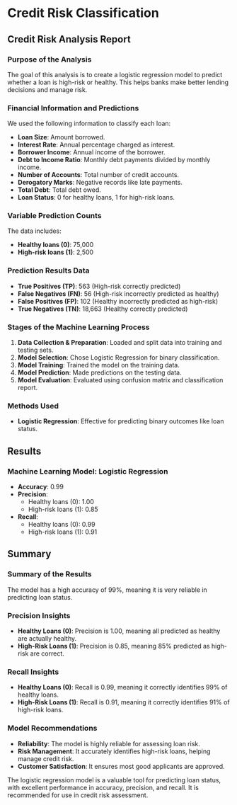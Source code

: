 # Credit Risk Classification

## Credit Risk Analysis Report

### Purpose of the Analysis

The goal of this analysis is to create a logistic regression model to predict whether a loan is high-risk or healthy. This helps banks make better lending decisions and manage risk.

### Financial Information and Predictions

We used the following information to classify each loan:

- **Loan Size**: Amount borrowed.
- **Interest Rate**: Annual percentage charged as interest.
- **Borrower Income**: Annual income of the borrower.
- **Debt to Income Ratio**: Monthly debt payments divided by monthly income.
- **Number of Accounts**: Total number of credit accounts.
- **Derogatory Marks**: Negative records like late payments.
- **Total Debt**: Total debt owed.
- **Loan Status**: 0 for healthy loans, 1 for high-risk loans.

### Variable Prediction Counts

The data includes:

- **Healthy loans (0)**: 75,000
- **High-risk loans (1)**: 2,500

### Prediction Results Data

- **True Positives (TP)**: 563 (High-risk correctly predicted)
- **False Negatives (FN)**: 56 (High-risk incorrectly predicted as healthy)
- **False Positives (FP)**: 102 (Healthy incorrectly predicted as high-risk)
- **True Negatives (TN)**: 18,663 (Healthy correctly predicted)

### Stages of the Machine Learning Process

1. **Data Collection & Preparation**: Loaded and split data into training and testing sets.
2. **Model Selection**: Chose Logistic Regression for binary classification.
3. **Model Training**: Trained the model on the training data.
4. **Model Prediction**: Made predictions on the testing data.
5. **Model Evaluation**: Evaluated using confusion matrix and classification report.

### Methods Used

- **Logistic Regression**: Effective for predicting binary outcomes like loan status.

## Results

### Machine Learning Model: Logistic Regression

- **Accuracy**: 0.99
- **Precision**:
  - Healthy loans (0): 1.00
  - High-risk loans (1): 0.85
- **Recall**:
  - Healthy loans (0): 0.99
  - High-risk loans (1): 0.91

## Summary

### Summary of the Results

The model has a high accuracy of 99%, meaning it is very reliable in predicting loan status.

### Precision Insights

- **Healthy Loans (0)**: Precision is 1.00, meaning all predicted as healthy are actually healthy.
- **High-Risk Loans (1)**: Precision is 0.85, meaning 85% predicted as high-risk are correct.

### Recall Insights

- **Healthy Loans (0)**: Recall is 0.99, meaning it correctly identifies 99% of healthy loans.
- **High-Risk Loans (1)**: Recall is 0.91, meaning it correctly identifies 91% of high-risk loans.

### Model Recommendations

- **Reliability**: The model is highly reliable for assessing loan risk.
- **Risk Management**: It accurately identifies high-risk loans, helping manage credit risk.
- **Customer Satisfaction**: It ensures most good applicants are approved.

The logistic regression model is a valuable tool for predicting loan status, with excellent performance in accuracy, precision, and recall. It is recommended for use in credit risk assessment.
